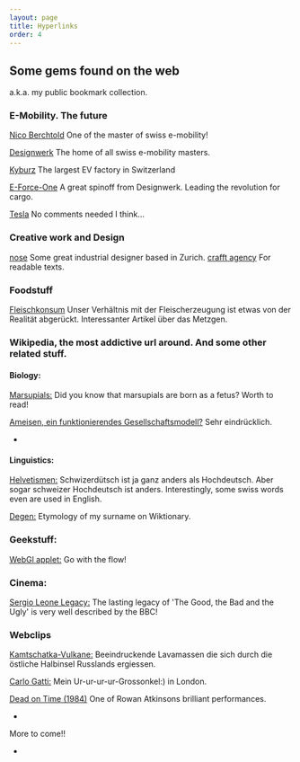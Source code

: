 ```yaml
---
layout: page
title: Hyperlinks
order: 4
---
```

<body class="theme-base-0d">

## Some gems found on the web

a.k.a. my public bookmark collection.

### E-Mobility. The future

[Nico Berchtold](https://mobilityengineering.ch) One of the master of swiss e-mobility!

[Designwerk](http://design-werk.ch) The home of all swiss e-mobility masters.

[Kyburz](http://kyburz-switzerland.ch) The largest EV factory in Switzerland

[E-Force-One](http://eforce.ch) A great spinoff from Designwerk. Leading the revolution for cargo.

[Tesla](tesla.com) No comments needed I think...

### Creative work and Design

[nose](https://www.nose.ch/) Some great industrial designer based in Zurich.
[crafft agency](https://www.crafft.ch/) For readable texts.

### Foodstuff

[Fleischkonsum]( http://www.zeit.de/zeit-magazin/essen-trinken/2015-04/hausschlachtung-schwein-bauernhof) Unser Verhältnis mit der Fleischerzeugung ist etwas von der Realität abgerückt. Interessanter Artikel über das Metzgen.

### Wikipedia, the most addictive url around. And some other related stuff.

#### Biology:
[Marsupials:](https://en.wikipedia.org/wiki/Marsupial)
Did you know that marsupials are born as a fetus? Worth to read!

[Ameisen, ein funktionierendes Gesellschaftsmodell?]( http://www.snf.ch/de/fokusForschung/newsroom/Seiten/news-150304-horizonte-auf-dem-ameisenfriedhof.aspx) Sehr eindrücklich.

-

#### Linguistics:
[Helvetismen:](https://de.wikipedia.org/wiki/Liste_von_Helvetismen)
Schwizerdütsch ist ja ganz anders als Hochdeutsch. Aber sogar schweizer Hochdeutsch ist anders. Interestingly, some swiss words even are used in English.

[Degen:](https://en.wiktionary.org/wiki/Degen#Etymology_1)
Etymology of my surname on Wiktionary.


### Geekstuff:

[WebGl applet:](http://madebyevan.com/webgl-water/) Go with the flow!


### Cinema:

[Sergio Leone Legacy:](http://www.bbc.com/culture/story/20160210-the-lasting-legacy-of-the-good-the-bad-and-the-ugly) The lasting legacy of 'The Good, the Bad and the Ugly' is very well described by the BBC!






### Webclips

[Kamtschatka-Vulkane:](http://www.spiegel.de/static/360grad/kamtschatka/)
Beeindruckende Lavamassen die sich durch die östliche Halbinsel Russlands ergiessen.

[Carlo Gatti:](http://www.srf.ch/play/tv/tagesschau-am-mittag/video/geschichte-der-schweizer-einwanderer-in-london?id=87bb0945-699b-4a7d-8089-018cb8d6ac21)
Mein Ur-ur-ur-ur-Grossonkel:) in London.

[Dead on Time (1984)](https://youtu.be/3XID0DjBsaU) One of Rowan Atkinsons brilliant performances.

-


More to come!!

+

